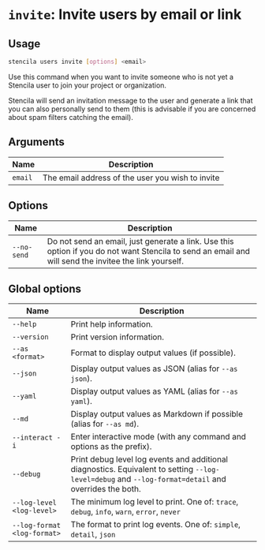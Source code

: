 <!-- Generated from doc comments in Rust. Do not edit. -->

# `invite`: Invite users by email or link

## Usage

```sh
stencila users invite [options] <email>
```

Use this command when you want to invite someone who is not yet a Stencila user to join your project or organization.

Stencila will send an invitation message to the user and generate a link that you can also personally send to them (this is advisable if you are concerned about spam filters catching the email).

## Arguments

| Name    | Description                                      |
| ------- | ------------------------------------------------ |
| `email` | The email address of the user you wish to invite |

## Options

| Name        | Description                                                                                                                                           |
| ----------- | ----------------------------------------------------------------------------------------------------------------------------------------------------- |
| `--no-send` | Do not send an email, just generate a link. Use this option if you do not want Stencila to send an email and will send the invitee the link yourself. |

## Global options

| Name                        | Description                                                                                                                                          |
| --------------------------- | ---------------------------------------------------------------------------------------------------------------------------------------------------- |
| `--help`                    | Print help information.                                                                                                                              |
| `--version`                 | Print version information.                                                                                                                           |
| `--as <format>`             | Format to display output values (if possible).                                                                                                       |
| `--json`                    | Display output values as JSON (alias for `--as json`).                                                                                               |
| `--yaml`                    | Display output values as YAML (alias for `--as yaml`).                                                                                               |
| `--md`                      | Display output values as Markdown if possible (alias for `--as md`).                                                                                 |
| `--interact -i`             | Enter interactive mode (with any command and options as the prefix).                                                                                 |
| `--debug`                   | Print debug level log events and additional diagnostics. Equivalent to setting `--log-level=debug` and `--log-format=detail` and overrides the both. |
| `--log-level <log-level>`   | The minimum log level to print. One of: `trace`, `debug`, `info`, `warn`, `error`, `never`                                                           |
| `--log-format <log-format>` | The format to print log events. One of: `simple`, `detail`, `json`                                                                                   |
